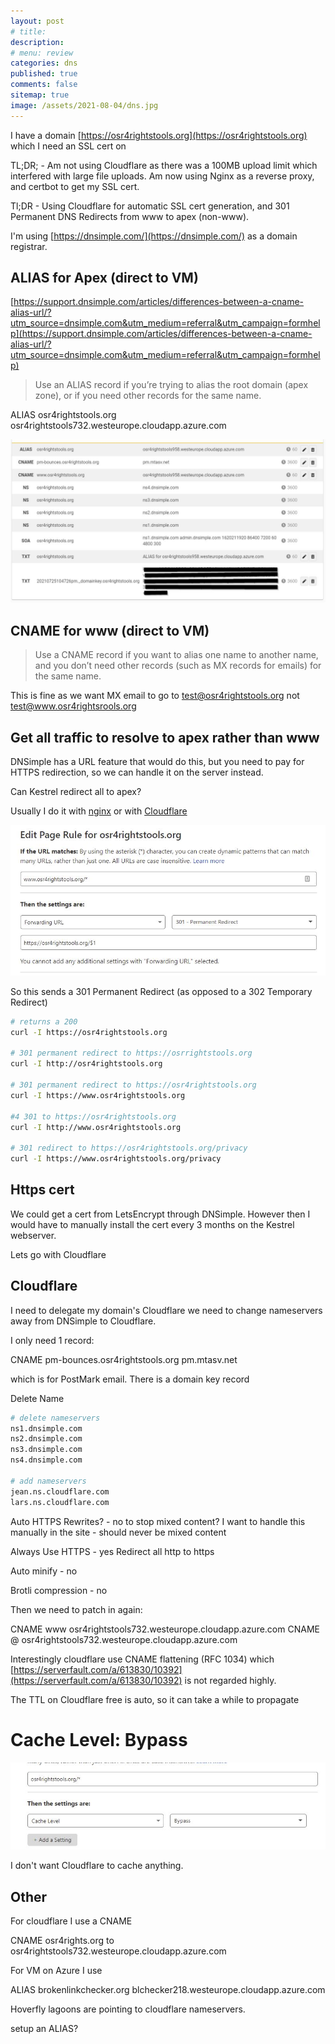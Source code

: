```yaml
---
layout: post
# title: 
description:
# menu: review
categories: dns 
published: true 
comments: false     
sitemap: true
image: /assets/2021-08-04/dns.jpg
---
```


<!-- [![alt text](/assets/2021-07-26/save.jpg "Turn auto build on save off")](/assets/2021-07-26/save.jpg) -->

I have a domain [https://osr4rightstools.org](https://osr4rightstools.org) which I need an SSL cert on

TL;DR; - Am not using Cloudflare as there was a 100MB upload limit which interfered with large file uploads. Am now using Nginx as a reverse proxy, and certbot to get my SSL cert.

Tl;DR - Using Cloudflare for automatic SSL cert generation, and 301 Permanent DNS Redirects from www to apex (non-www).

I'm using [https://dnsimple.com/](https://dnsimple.com/) as a domain registrar.

## ALIAS for Apex (direct to VM)

[https://support.dnsimple.com/articles/differences-between-a-cname-alias-url/?utm_source=dnsimple.com&utm_medium=referral&utm_campaign=formhelp](https://support.dnsimple.com/articles/differences-between-a-cname-alias-url/?utm_source=dnsimple.com&utm_medium=referral&utm_campaign=formhelp)

> Use an ALIAS record if you’re trying to alias the root domain (apex zone), or if you need other records for the same name.

ALIAS	osr4rightstools.org	osr4rightstools732.westeurope.cloudapp.azure.com

[![alt text](/assets/2021-08-04/dns.jpg "dns")](/assets/2021-08-04/dns.jpg)

## CNAME for www (direct to VM)

> Use a CNAME record if you want to alias one name to another name, and you don’t need other records (such as MX records for emails) for the same name.


This is fine as we want MX email to go to test@osr4rightstools.org not test@www.osr4rightsrools.org

## Get all traffic to resolve to apex rather than www

DNSimple has a URL feature that would do this, but you need to pay for HTTPS redirection, so we can handle it on the server instead.

Can Kestrel redirect all to apex?

Usually I do it with [nginx](https://stackoverflow.com/questions/7947030/nginx-no-www-to-www-and-www-to-no-www) or with [Cloudflare](https://support.cloudflare.com/hc/en-us/articles/200172286-Configuring-URL-forwarding-or-redirects-with-Cloudflare-Page-Rules)

[![alt text](/assets/2021-08-04/apex.jpg "Redirect")](/assets/2021-08-04/apex.jpg)

So this sends a 301 Permanent Redirect (as opposed to a 302 Temporary Redirect)

```bash
# returns a 200
curl -I https://osr4rightstools.org

# 301 permanent redirect to https://osrrightstools.org
curl -I http://osr4rightstools.org

# 301 permanent redirect to https://osr4rightstools.org
curl -I https://www.osr4rightstools.org

#4 301 to https://osr4rightstools.org
curl -I http://www.osr4rightstools.org

# 301 redirect to https://osr4rightstools.org/privacy
curl -I https://www.osr4rightstools.org/privacy
```


## Https cert

We could get a cert from LetsEncrypt through DNSimple. However then I would have to manually install the cert every 3 months on the Kestrel webserver.

Lets go with Cloudflare



## Cloudflare

I need to delegate my domain's Cloudflare we need to change nameservers away from DNSimple to Cloudflare.

I only need 1 record:

CNAME	pm-bounces.osr4rightstools.org	pm.mtasv.net

which is for PostMark email. There is a domain key record

Delete Name

```bash
# delete nameservers
ns1.dnsimple.com
ns2.dnsimple.com
ns3.dnsimple.com
ns4.dnsimple.com

# add nameservers
jean.ns.cloudflare.com
lars.ns.cloudflare.com

```

Auto HTTPS Rewrites? - no
  to stop mixed content?
  I want to handle this manually in the site - should never be mixed content

Always Use HTTPS - yes
  Redirect all http to https

Auto minify - no


Brotli compression - no

Then we need to patch in again:

CNAME www osr4rightstools732.westeurope.cloudapp.azure.com
CNAME @ osr4rightstools732.westeurope.cloudapp.azure.com

Interestingly cloudflare use CNAME flattening (RFC 1034) which [https://serverfault.com/a/613830/10392](https://serverfault.com/a/613830/10392) is not regarded highly.

The TTL on Cloudflare free is auto, so it can take a while to propagate

# Cache Level: Bypass

[![alt text](/assets/2021-08-04/cache.jpg "Cache")](/assets/2021-08-04/cache.jpg)

I don't want Cloudflare to cache anything.

## Other

For cloudflare I use a CNAME

CNAME osr4rights.org to osr4rightstools732.westeurope.cloudapp.azure.com


For VM on Azure I use

ALIAS brokenlinkchecker.org blchecker218.westeurope.cloudapp.azure.com

Hoverfly lagoons are pointing to cloudflare nameservers.


setup an ALIAS?
